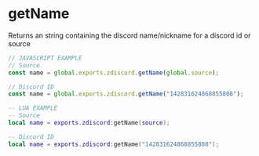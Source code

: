 # getName

Returns an string containing the discord name/nickname for a discord id or source

```js
// JAVASCRIPT EXAMPLE
// Source
const name = global.exports.zdiscord.getName(global.source);

// Discord ID
const name = global.exports.zdiscord.getName("142831624868855808");
```

```lua
-- LUA EXAMPLE
-- Source
local name = exports.zdiscord:getName(source);

-- Discord ID
local name = exports.zdiscord:getName("142831624868855808");
```
